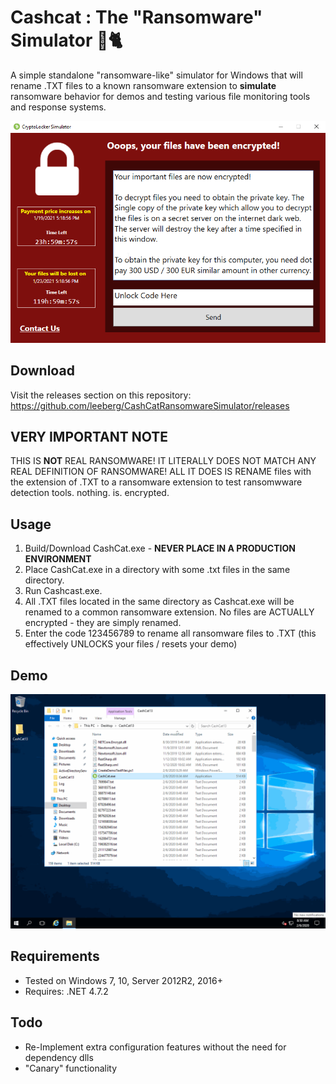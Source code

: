 Cashcat : The "Ransomware" Simulator 🤑🐈
==================
A simple standalone "ransomware-like" simulator for Windows that will rename .TXT files to a known ransomware extension to **simulate** ransomware behavior for demos and testing various file monitoring tools and response systems. 

![](./img/CryptoLocker_Simulator.png)

## Download
Visit the releases section on this repository: https://github.com/leeberg/CashCatRansomwareSimulator/releases

## VERY IMPORTANT NOTE
THIS IS **NOT** REAL RANSOMWARE! IT LITERALLY DOES NOT MATCH ANY REAL DEFINITION OF RANSOMWARE! ALL IT DOES IS RENAME files with the extension of .TXT to a ransomware extension to test ransomwware detection tools. nothing. is. encrypted.

## Usage
1. Build/Download CashCat.exe - **NEVER PLACE IN A PRODUCTION ENVIRONMENT**
2. Place CashCat.exe in a directory with some .txt files in the same directory.
3. Run Cashcast.exe.
4. All .TXT files located in the same directory as Cashcat.exe will be renamed to a common ransomware extension. No files are ACTUALLY encrypted - they are simply renamed.
5. Enter the code 123456789 to rename all ransomware files to .TXT (this effectively UNLOCKS your files / resets your demo)

## Demo
![](./img/cashcatdemo132.gif)

## Requirements
+ Tested on Windows 7, 10, Server 2012R2, 2016+ 
+ Requires: .NET 4.7.2

## Todo
* Re-Implement extra configuration features without the need for dependency dlls
* "Canary" functionality
